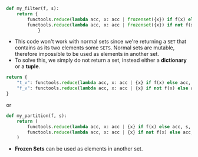 ```Python
def my_filter(f, s):  
    return {  
        functools.reduce(lambda acc, x: acc | frozenset({x}) if f(x) else acc, s, frozenset()),  
        functools.reduce(lambda acc, x: acc | frozenset({x}) if not f(x) else acc, s, frozenset())  
            }
```
- This code won't work with normal sets since we're returning a ``SET`` that contains as its two elements some ``SETS``. Normal sets are mutable, therefore impossible to be used as elements in another set.
- To solve this, we simply do not return a set, instead either a **dictionary** or a **tuple**.
```Python
return {  
    "t_v": functools.reduce(lambda acc, x: acc | {x} if f(x) else acc, s, set()),  
    "f_v": functools.reduce(lambda acc, x: acc | {x} if not f(x) else acc, s, set())  
}
```
or
```Python
def my_partition(f, s):  
    return (  
        functools.reduce(lambda acc, x: acc | {x} if f(x) else acc, s, set()),  
        functools.reduce(lambda acc, x: acc | {x} if not f(x) else acc, s, set())  
    )
```

- **Frozen Sets** can be used as elements in another set.
